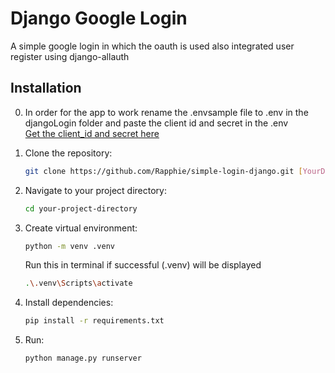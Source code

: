 # Django Google Login

A simple google login in which the oauth is used also integrated user register using django-allauth

## Installation

0. In order for the app to work rename the .envsample file to .env in the djangoLogin folder and paste the client id and secret in the .env<br>
   [Get the client_id and secret here](https://docs.google.com/document/d/1XSqki1WFGAtaZ2xlj9rUcTjeOYjuQVKwKkG6EwGUKoI/edit?usp=sharing) <br>

1. Clone the repository:
   ```bash
   git clone https://github.com/Rapphie/simple-login-django.git [YourDirectoryName]
   ```
2. Navigate to your project directory:
   ```bash
   cd your-project-directory
   ```
3. Create virtual environment:
   ```bash
   python -m venv .venv
   ```
   Run this in terminal if successful (.venv) will be displayed
   ```bash
   .\.venv\Scripts\activate
   ```
4. Install dependencies:
   ```bash
   pip install -r requirements.txt
   ```
5. Run:
   ```bash
   python manage.py runserver
   ```
